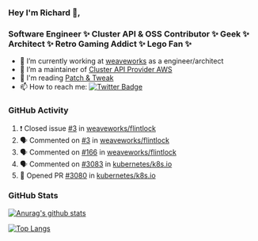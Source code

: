 ### Hey I'm Richard 👋, 

<h3 align="left">Software Engineer ✨ Cluster API & OSS Contributor ✨ Geek ✨ Architect ✨ Retro Gaming Addict ✨ Lego Fan ✨</h3>

- 🔭 I’m currently working at [weaveworks](https://github.com/weaveworks) as a engineer/architect
- 👯 I’m a maintainer of [Cluster API Provider AWS](https://github.com/kubernetes-sigs/cluster-api-provider-aws)
- 💬 I'm reading [Patch & Tweak](https://bjooks.com/products/patch-tweak-exploring-modular-synthesis)
- 📫 How to reach me: [![Twitter Badge](https://img.shields.io/badge/-@fruit_case-00acee?style=flat&logo=Twitter&logoColor=white)](https://twitter.com/intent/follow?screen_name=fruit_case "Follow on Twitter")

### GitHub Activity 

<!--START_SECTION:activity-->
1. ❗️ Closed issue [#3](https://github.com/weaveworks/flintlock/issues/3) in [weaveworks/flintlock](https://github.com/weaveworks/flintlock)
2. 🗣 Commented on [#3](https://github.com/weaveworks/flintlock/issues/3) in [weaveworks/flintlock](https://github.com/weaveworks/flintlock)
3. 🗣 Commented on [#166](https://github.com/weaveworks/flintlock/issues/166) in [weaveworks/flintlock](https://github.com/weaveworks/flintlock)
4. 🗣 Commented on [#3083](https://github.com/kubernetes/k8s.io/issues/3083) in [kubernetes/k8s.io](https://github.com/kubernetes/k8s.io)
5. 💪 Opened PR [#3080](https://github.com/kubernetes/k8s.io/pull/3080) in [kubernetes/k8s.io](https://github.com/kubernetes/k8s.io)
<!--END_SECTION:activity-->

### GitHub Stats

[![Anurag's github stats](https://github-readme-stats.vercel.app/api?username=richardcase&count_private=true&show_icons=true)](https://github.com/anuraghazra/github-readme-stats)

[![Top Langs](https://github-readme-stats.vercel.app/api/top-langs/?username=richardcase&hide=html&layout=compact)](https://github.com/anuraghazra/github-readme-stats)
